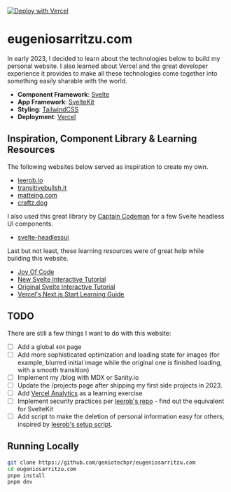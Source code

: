 [![Deploy with Vercel](https://vercel.com/button)](https://vercel.com/new/clone?repository-url=https%3A%2F%2Fgithub.com%2Fgeniotechpr%2Feugeniosarritzu.com)

# eugeniosarritzu.com

In early 2023, I decided to learn about the technologies below to build my personal website. I also learned about Vercel and the great developer experience it provides to make all these technologies come together into something easily sharable with the world.

- **Component Framework**: [Svelte](https://svelte.dev/)
- **App Framework**: [SvelteKit](https://kit.svelte.dev/)
- **Styling**: [TailwindCSS](https://tailwindcss.com/)
- **Deployment**: [Vercel](https://vercel.com)

## Inspiration, Component Library & Learning Resources

The following websites below served as inspiration to create my own.

- [leerob.io](https://leerob.io/)
- [transitivebullsh.it](https://transitivebullsh.it/)
- [matteing.com](https://matteing.com/)
- [craftz.dog](https://www.craftz.dog/)

I also used this great library by [Captain Codeman](https://www.captaincodeman.com/) for a few Svelte headless UI components.

- [svelte-headlessui](https://captaincodeman.github.io/svelte-headlessui/)

Last but not least, these learning resources were of great help while building this website.

- [Joy Of Code](https://joyofcode.xyz/)
- [New Svelte Interactive Tutorial](https://learn.svelte.dev/tutorial/welcome-to-svelte)
- [Original Svelte Interactive Tutorial](https://svelte.dev/tutorial/basics)
- [Vercel's Next.js Start Learning Guide](https://nextjs.org/learn/foundations/about-nextjs)

## TODO

There are still a few things I want to do with this website:

- [ ] Add a global `404` page
- [ ] Add more sophisticated optimization and loading state for images (for example, blurred initial image while the original one is finished loading, with a smooth transition)
- [ ] Implement my /blog with MDX or Sanity.io
- [ ] Update the /projects page after shipping my first side projects in 2023.
- [ ] Add [Vercel Analytics](https://vercel.com/analytics) as a learning exercise
- [ ] Implement security practices per [leerob's repo](https://github.com/leerob/leerob.io/blob/main/next.config.js) - find out the equivalent for SvelteKit
- [ ] Add script to make the deletion of personal information easy for others, inspired by [leerob's setup script](https://github.com/leerob/leerob.io/blob/main/lib/setup.mjs).

## Running Locally

```bash
git clone https://github.com/geniotechpr/eugeniosarritzu.com
cd eugeniosarritzu.com
pnpm install
pnpm dev
```
